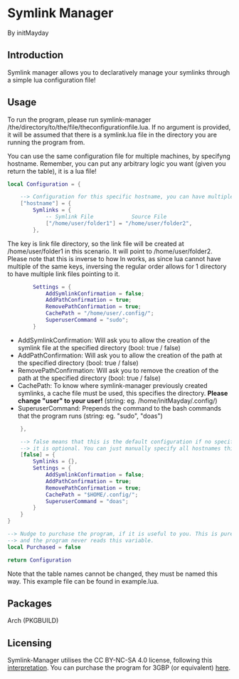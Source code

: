 # Symlink Manager
By initMayday

## Introduction
Symlink manager allows you to declaratively manage your symlinks through a simple lua configuration file!

## Usage
To run the program, please run symlink-manager /the/directory/to/the/file/theconfigurationfile.lua. If no argument is provided, it will be assumed that there is a symlink.lua file in the directory you are running the program from.

You can use the same configuration file for multiple machines, by specifyng hostname. Remember, you can put any arbitrary logic you want (given you return the table), it is a lua file!

```lua
local Configuration = {

    --> Configuration for this specific hostname, you can have multiple of these for different devices
    ["hostname"] = {
        Symlinks = {
            -- Symlink File            Source File
            ["/home/user/folder1"] = "/home/user/folder2",
        },
```
The key is link file directory, so the link file will be created at /home/user/folder1 in this scenario. It will point to /home/user/folder2. Please note that this is inverse to how ln works, as since lua cannot have multiple of the same keys, inversing the regular order allows for 1 directory to have multiple link files pointing to it.
```lua
        Settings = {
            AddSymlinkConfirmation = false;
            AddPathConfirmation = true;
            RemovePathConfirmation = true;
            CachePath = "/home/user/.config/";
            SuperuserCommand = "sudo";
        }
```
- AddSymlinkConfirmation: Will ask you to allow the creation of the symlink file at the specified directory (bool: true / false)
- AddPathConfirmation:  Will ask you to allow the creation of the path at the specified directory (bool: true / false)
- RemovePathConfirmation:  Will ask you to remove the creation of the path at the specified directory (bool: true / false)
- CachePath: To know where symlink-manager previously created symlinks, a cache file must be used, this specifies the directory. **Please change "user" to your user!** (string: eg. /home/initMayday/.config/)
- SuperuserCommand: Prepends the command to the bash commands that the program runs (string: eg. "sudo", "doas")

```lua
    },

    --> false means that this is the default configuration if no specific hostname configuration for that hostname is specifed.
    --> it is optional. You can just manually specify all hostnames this file will be used on.
    [false] = {
        Symlinks = {},
        Settings = {
            AddSymlinkConfirmation = false;
            AddPathConfirmation = true;
            RemovePathConfirmation = true;
            CachePath = "$HOME/.config/";
            SuperuserCommand = "doas";
        }
    }
}

--> Nudge to purchase the program, if it is useful to you. This is purely visual
--> and the program never reads this variable.
local Purchased = false

return Configuration
```
Note that the table names cannot be changed, they must be named this way. This example file can be found in example.lua.

## Packages
Arch (PKGBUILD)

##  Licensing
Symlink-Manager utilises the CC BY-NC-SA 4.0 license, following this [interpretation](https://github.com/initMayday/licensing/blob/master/CC-BY-NC-SA.md).
You can purchase the program for 3GBP (or equivalent) [here](https://github.com/initMayday/licensing/blob/master/payment.md).
